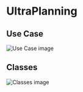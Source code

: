 # UltraPlanning
## Use Case
![Use Case image](http://www.plantuml.com/plantuml/proxy?cache=no&src=https://raw.githubusercontent.com/El-Sashok/UltraPlanning/uml/UseCase.iuml?token=APLQLRWGWJIBHKQ6YUXLEZS76YMQE)

## Classes
![Classes image](http://www.plantuml.com/plantuml/proxy?cache=no&src=https://raw.githubusercontent.com/El-Sashok/UltraPlanning/uml/ClassDiagram.iuml?token=APLQLRS6SRSZJLE3ZRCT2OK76YMOW)
